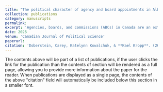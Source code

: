 ```yaml
---
title: "The political character of agency and board appointments in Alberta"
collection: publications
category: manuscripts
permalink: 
excerpt: 'Agencies, boards, and commissions (ABCs) in Canada are an extension of the executive and administrative state, yet they have a distinct character and set of governance dynamics compared to the conventional public service. ABCs are often conceived to deliver a particular service or regulate or adjudicate matters with some distance from the government of the day, yet (perhaps counter-intuitively) are among the few remaining sites of patronage-like appointments in Canada. This article compiles ABC appointment data (N = 2,248) from the Province of Alberta over two distinct periods—the Notley government (2015-2019) and the Kenney/Smith governments (2019-2024)—to explore the extent and patterns of politicization. We find mixed evidence that appointments to ABCs with more formal autonomy are more likely to be politicized, but more robust evidence that the conservative party appointees tend to be more often politically-connected, particularly in ABCs that reside in policy areas of priority for the appointing government, and in particular in crown corporations and regulatory agencies.'
date: 2025
venue: 'Canadian Journal of Political Science'
paperurl: 
citation: 'Doberstein, Carey, Katelynn Kowalchuk, & **Kael Kropp**. (2025). &quot;The political character of agency and board appointments in Alberta.&quot; <i>Canadian Journal of Political Science 1</i>. 1(1).'
---
```

The contents above will be part of a list of publications, if the user clicks the link for the publication than the contents of section will be rendered as a full page, allowing you to provide more information about the paper for the reader. When publications are displayed as a single page, the contents of the above "citation" field will automatically be included below this section in a smaller font.
